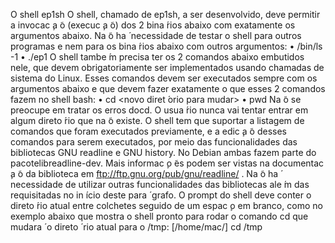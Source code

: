 O shell ep1sh
O shell, chamado de ep1sh, a ser desenvolvido, deve permitir a invocac ̧a ̃o (execuc ̧a ̃o) dos 2 bina ́rios abaixo com exatamente os argumentos abaixo. Na ̃o ha ́ necessidade de testar o shell para outros programas e nem para os bina ́rios abaixo com outros argumentos:
• /bin/ls -1
• ./ep1 <argumentos do EP1>
O shell tambe ́m precisa ter os 2 comandos abaixo embutidos nele, que devem obrigatoriamente ser implementados usando chamadas de sistema do Linux. Esses comandos devem ser executados sempre com os argumentos abaixo e que devem fazer exatamente o que esses 2 comandos fazem no shell bash:
• cd <novo diret ́orio para mudar>
• pwd
Na ̃o se preocupe em tratar os erros docd. O usua ́rio nunca vai tentar entrar em algum direto ́rio que na ̃o existe.
O shell tem que suportar a listagem de comandos que foram executados previamente, e a edic ̧a ̃o desses comandos para serem executados, por meio das funcionalidades das bibliotecas GNU readline e GNU history. No Debian ambas fazem parte do pacotelibreadline-dev. Mais informac ̧o ̃es podem ser vistas na documentac ̧a ̃o da biblioteca em ftp://ftp.gnu.org/pub/gnu/readline/ . Na ̃o ha ́ necessidade de utilizar outras funcionalidades das bibliotecas ale ́m das requisitadas no in ́ıcio deste para ́ grafo.
O prompt do shell deve conter o direto ́rio atual entre colchetes seguido de um espac ̧o em branco, como no exemplo abaixo que mostra o shell pronto para rodar o comando cd que mudara ́ o direto ́ rio atual para o /tmp:
[/home/mac/] cd /tmp
